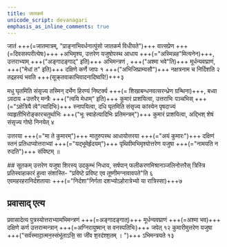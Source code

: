 ```yaml
---
title: जातकर्म
unicode_script: devanagari
emphasis_as_inline_comments: true
---
```



जातं +++(=जातमात्रम्, "प्राङ्नाभिवर्धनात्पुंसो जातकर्म विधीयते")+++ वात्सप्रेण +++(=दिवसस्परीत्येषः)+++ +अभिमृश्य, उत्तरेण यजुषोपस्थ आधाय +++(="अस्मिन्नह"मित्यनेन)+++, उत्तराभ्याम् +++("अङ्गादङ्गाद्" इति)+++ अभिमन्त्रणं ,  +++("अश्मा भवे"ति)+++  मूर्धन्यवघ्राणं, +++("मेधां त" इति)+++ दक्षिणे कर्णे जापः १ +++("अभिजिघ्राम्यसौ")+++ नक्षत्रनाम च निर्दिशति २ तद्रहस्यं भवति +++(सूक्र्तवाकाभिवादनादिष्वपि!)+++३

मधु घृतमिति संसृज्य तस्मिन् दर्भेण हिरण्यं निष्टर्क्य +++(= शिखाबन्धनवत्सरन्ध्रेण ग्रन्थिना)+++, बध्वा ऽवदाय +उत्तरैर् मन्त्रैः +++("त्वयि मेधाम्" इति)+++ कुमारं प्राशयित्वा, उत्तराभिः पञ्चभिस् +++(="ऽक्षेत्रियै त्वे"त्यादिभिः)+++ स्नापयित्वा, दधि घृतमिति संसृज्य कांस्येन पृषदाज्यं व्याहृतीभिरोङ्कारचतुर्थाभिः +++("भूः स्वाहेत्यादिभिः प्रतिमन्त्रम्")+++ कुमारं प्राशयित्वा, अद्भिश् शेषं संसृज्य गोष्ठे निनयेत् ४

उत्तरया +++(="मा ते कुमारम्")+++ मातुरुपस्थ आधायोत्तरया +++(="अयं कुमारः")+++ दक्षिणं स्तनं प्रतिधाप्योत्तराभ्यां +++(="यद्भूमेर्हृदयम्")+++ पृथिवीमभिमृश्योत्तरेण यजुषा +++(="नामयति न रुदति")+++ संविष्टम् ॥

##‌ सूतकम्
उत्तरेण यजुषा शिरस्य् उदकुम्भं निधाय, सर्षपान् फलीकरणमिश्रानञ्जलिनोत्तरैस् त्रिस्त्रि प्रतिस्वाहाकारं हुत्वा संशास्ति- "प्रविष्टे प्रविष्ट एव तूष्णीमग्नावावपते"ति ६  
एवमहरहरानिर्दशतायाः +++(="निर्दशा"निर्गता दशभ्योऽहोरात्रेभ्यो या रात्रिस्सा)+++७


## प्रवासाद् एत्य
प्रवासादेत्य पुत्रस्योत्तराभ्यामभिमन्त्रणं +++(=अङ्गादङ्गात्)+++ मूर्धन्यवघ्राणं +++(=अश्मा भव)+++  दक्षिणे कर्ण उत्तरान्मन्त्रान् +++(=अग्निरायुष्मान् स वनस्पतिभिः)+++ जपेत् १२
कुमारीमुत्तरेण यजुषा +++("सर्व॑स्मादा॒त्मन॒स्संभू॑ताऽसि॒ सा जी॑व श॒रद॑श्श॒तम् । ")+++ ऽभिमन्त्रयते १३
